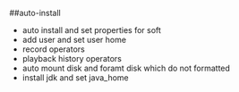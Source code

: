 ##auto-install
* auto install and set properties for soft
* add user and set user home
* record operators
* playback history operators
* auto mount disk and foramt disk which do not formatted
* install jdk and set java_home